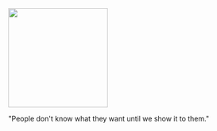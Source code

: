 <img src="https://i.pinimg.com/originals/1a/42/94/1a429405f81058fcbadeee192039a9de.gif" alt=" " width="200">

"People don't know what they want until we show it to them."
